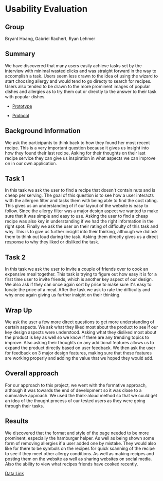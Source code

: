 # Usability Evaluation
## Group
Bryant Hoang, Gabriel Rachert, Ryan Lehmer

## Summary
We have discovered that many users easily achieve tasks set by the interview with minimal wasted clicks and was straight forward in the way to accomplish a task. Users seem less drawn to the idea of using the wizard to start choosing allergy and would tend to go directy to search for recipes. Users also tended to be drawn to the more prominent images of popular dishes and allergies as to try them out or directly to the answer to their task with popular dishes.


* [Prototype](https://xd.adobe.com/view/0c98ae4c-f892-4d6d-a6f1-8223d9be61a1-59cb/)

* [Protocol](Protocol.pdf)

## Background Information
We ask the participants to think back to how they found her most recent recipe. This is a very important question because it gives us insight into how they found their last recipe. Asking for their thoughts on their last recipe service they can give us inspiration in what aspects we can improve on in our own application.

## Task 1

In this task we ask the user to find a recipe that doesn't contain nuts and is cheap per serving. The goal of this question is to see how a user interacts with the allergen filter and tasks them with being able to find the cost rating. This gives us an understanding of if our layout of  the website is easy to follow. Since the allergy filter was a major design aspect we wanted to make sure that it was simple and easy to use. Asking the user to find a cheap recipe was also key in understanding if we had the right information in the right spot. Finally we ask the user on their rating of difficulty of this task and why. This is to give us further insight into their thinking, although we did ask them to think out loud during the task. Asking them directly gives us a direct response to why they liked or disliked the task.

## Task 2

In this task we ask the user to invite a couple of friends over to cook an expensive meal together. This task is trying to figure out how easy it is for a first time user to invite friends, which is another key aspect of our design. We also ask if they can once again sort by price to make sure it's easy to locate the price of a meal. After the task we ask to rate the difficulty and why once again giving us further insight  on their thinking.

## Wrap Up

We ask the user a few more direct questions to get more understanding of certain aspects. We ask what they liked most about the product to see if our key design aspects were understood. Asking what they disliked most about the product is key as well so we know if there are any trending topics to improve. Also asking their thoughts on any additional features allows us to expand the product directly based on user feedback. We then ask the user for feedback on 3 major design features, making sure that these features are working properly and adding the value that we hoped they would add.

## Overall approach

For our approach to this project, we went with the formative approach, although it was towards the end of development so it was close to a summative approach. We used the think-aloud method so that we could get an idea of the thought process of our tested users as they were going through their tasks. 

## Results

We discovered that the format and style of the page needed to be more prominent, especially the hamburger helper. As well as being shown some form of removing allergies if a user added one by mistake. They would also like for there to be symbols on the recipes for quick scanning of the recipe to see if they meet other allergy conditions. As well as making recipes and posting them on the website as well as sharing websites on social media. Also the ability to view what recipes friends have cooked recently.

[Data Link](https://docs.google.com/spreadsheets/d/1MX3vRbDnKdykbxlZGhbsYdUijgR1W9jxICOSdN1qFy8/edit?usp=sharing)


